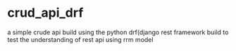 # crud_api_drf
a simple crude api build using the python drf(django rest framework 
build to test the understanding of rest api using rrm model
